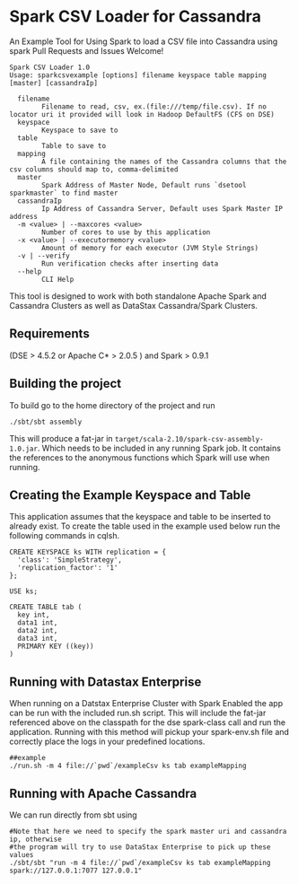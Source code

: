Spark CSV Loader for Cassandra
==============================
An Example Tool for Using Spark to load a CSV file into Cassandra using spark
Pull Requests and Issues Welcome!


    Spark CSV Loader 1.0
    Usage: sparkcsvexample [options] filename keyspace table mapping [master] [cassandraIp]
    
      filename
            Filename to read, csv, ex.(file:///temp/file.csv). If no locator uri it provided will look in Hadoop DefaultFS (CFS on DSE)
      keyspace
            Keyspace to save to
      table
            Table to save to
      mapping
            A file containing the names of the Cassandra columns that the csv columns should map to, comma-delimited
      master
            Spark Address of Master Node, Default runs `dsetool sparkmaster` to find master
      cassandraIp
            Ip Address of Cassandra Server, Default uses Spark Master IP address
      -m <value> | --maxcores <value>
            Number of cores to use by this application
      -x <value> | --executormemory <value>
            Amount of memory for each executor (JVM Style Strings)
      -v | --verify
            Run verification checks after inserting data
      --help
            CLI Help
            

This tool is designed to work with both standalone Apache Spark and Cassandra Clusters as well as DataStax
Cassandra/Spark Clusters.

Requirements
-------------
(DSE > 4.5.2 or Apache C* > 2.0.5 ) and Spark > 0.9.1


Building the project
---------------------
To build go to the home directory of the project and run 

    ./sbt/sbt assembly
    
This will produce a fat-jar in `target/scala-2.10/spark-csv-assembly-1.0.jar`. Which needs to be included in any running 
Spark job. It contains the references to the anonymous functions which Spark will use when running.

Creating the Example Keyspace and Table
--------------------------------
This application assumes that the keyspace and table to be inserted to already exist. To create 
the table used in the example used below run the following commands in cqlsh.
   
    CREATE KEYSPACE ks WITH replication = {
      'class': 'SimpleStrategy',
      'replication_factor': '1'
    };
    
    USE ks;
    
    CREATE TABLE tab (
      key int,
      data1 int,
      data2 int,
      data3 int,
      PRIMARY KEY ((key))
    )


Running with Datastax Enterprise
--------------------------------

When running on a Datstax Enterprise Cluster with Spark Enabled the app can be run with the included
run.sh script. This will include the fat-jar referenced above on the classpath for the dse spark-class call
and run the application. Running with this method will pickup your spark-env.sh file and correctly place the logs
in your predefined locations.

    ##example
    ./run.sh -m 4 file://`pwd`/exampleCsv ks tab exampleMapping
    
Running with Apache Cassandra
-------------------------------

We can run directly from sbt using

    #Note that here we need to specify the spark master uri and cassandra ip, otherwise
    #the program will try to use DataStax Enterprise to pick up these values
    ./sbt/sbt "run -m 4 file://`pwd`/exampleCsv ks tab exampleMapping spark://127.0.0.1:7077 127.0.0.1"    


